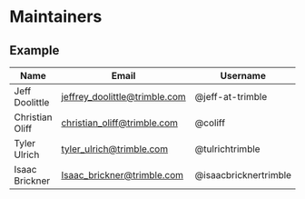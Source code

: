 # Maintainers

## Example

| Name            | Email                     | Username          |
|-----------------|---------------------------|-------------------|
| Jeff Doolittle   | jeffrey_doolittle@trimble.com | @jeff-at-trimble     |
| Christian Oliff  | christian_oliff@trimble.com    | @coliff       |
| Tyler Ulrich      | tyler_ulrich@trimble.com  | @tulrichtrimble        |
| Isaac Brickner      | Isaac_brickner@trimble.com   | @isaacbricknertrimble       |

